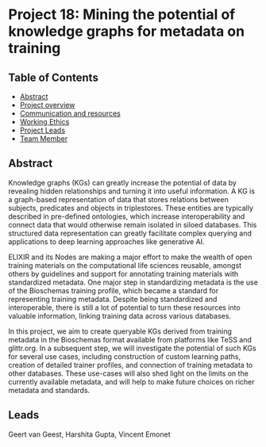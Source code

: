 # Project 18: Mining the potential of knowledge graphs for metadata on training

## Table of Contents

* [Abstract](#abstract)
* [Project overview](#project-flash-presentation)
* [Communication and resources](#resources)
* [Working Ethics](#working-ethics)
* [Project Leads](#leads)
* [Team Member](#members)

## Abstract

Knowledge graphs (KGs) can greatly increase the potential of data by revealing hidden relationships and turning it into useful information. A KG is a graph-based representation of data that stores relations between subjects, predicates and objects in triplestores. These entities are typically described in pre-defined ontologies, which increase interoperability and connect data that would otherwise remain isolated in siloed databases. This structured data representation can greatly facilitate complex querying and applications to deep learning approaches like generative AI.

ELIXIR and its Nodes are making a major effort to make the wealth of open training materials on the computational life sciences reusable, amongst others by guidelines and support for annotating training materials with standardized metadata. One major step in standardizing metadata is the use of the Bioschemas training profile, which became a standard for representing training metadata. Despite being standardized and interoperable, there is still a lot of potential to turn these resources into valuable information, linking training data across various databases.

In this project, we aim to create queryable KGs derived from training metadata in the Bioschemas format available from platforms like TeSS and glittr.org. In a subsequent step, we will investigate the potential of such KGs for several use cases, including construction of custom learning paths, creation of detailed trainer profiles, and connection of  training metadata to other databases. These use-cases will also shed light on the limits on the currently available metadata, and will help to make future choices on richer metadata and standards. 


## Leads

Geert van Geest, Harshita Gupta, Vincent Emonet

